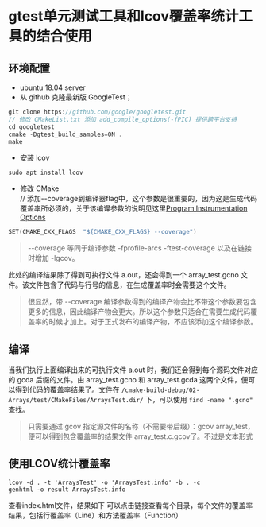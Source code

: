 # gtest单元测试工具和lcov覆盖率统计工具的结合使用

## 环境配置
* ubuntu 18.04 server
* 从 github 克隆最新版 GoogleTest；
```cpp
git clone https://github.com/google/googletest.git
// 修改 CMakeList.txt 添加 add_compile_options(-fPIC) 提供跨平台支持
cd googletest
cmake -Dgtest_build_samples=ON .
make
```
* 安装 lcov
```shell
sudo apt install lcov
```
* 修改 CMake\
// 添加--coverage到编译器flag中，这个参数是很重要的，因为这是生成代码覆盖率所必须的，关于该编译参数的说明见这里[Program Instrumentation Options](https://gcc.gnu.org/onlinedocs/gcc/Instrumentation-Options.html#Instrumentation-Options)
```cpp
SET(CMAKE_CXX_FLAGS  "${CMAKE_CXX_FLAGS} --coverage")
```
>--coverage 等同于编译参数 -fprofile-arcs -ftest-coverage 以及在链接时增加 -lgcov。

此处的编译结果除了得到可执行文件 a.out，还会得到一个 array_test.gcno 文件。该文件包含了代码与行号的信息，在生成覆盖率时会需要这个文件。

>很显然，带 --coverage 编译参数得到的编译产物会比不带这个参数要包含更多的信息，因此编译产物会更大。所以这个参数只适合在需要生成代码覆盖率的时候才加上。对于正式发布的编译产物，不应该添加这个编译参数。

## 编译
当我们执行上面编译出来的可执行文件 a.out 时，我们还会得到每个源码文件对应的 gcda 后缀的文件。由 array_test.gcno 和 array_test.gcda 这两个文件，便可以得到代码的覆盖率结果了。文件在 `/cmake-build-debug/02-Arrays/test/CMakeFiles/ArraysTest.dir/` 下，可以使用 `find -name ".gcno"` 查找。

>只需要通过 gcov 指定源文件的名称（不需要带后缀）：gcov array_test，便可以得到包含覆盖率的结果文件 array_test.c.gcov了。不过是文本形式

## 使用LCOV统计覆盖率
```shell
lcov -d . -t 'ArraysTest' -o 'ArraysTest.info' -b . -c
genhtml -o result ArraysTest.info
```

查看index.html文件，结果如下 可以点击链接查看每个目录，每个文件的覆盖率结果，包括行覆盖率（Line）和方法覆盖率（Function）
